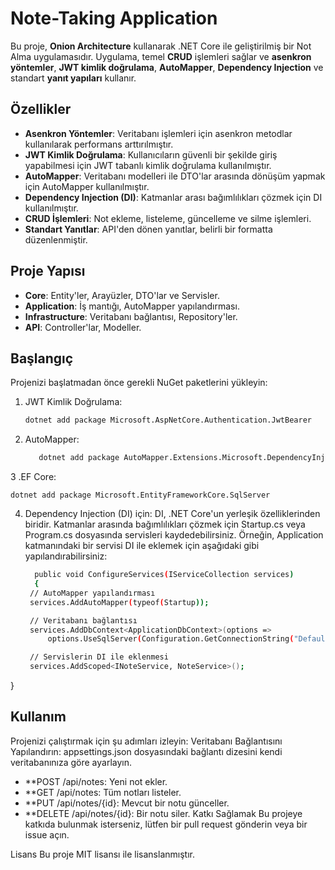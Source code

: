 # Note-Taking Application

Bu proje, **Onion Architecture** kullanarak .NET Core ile geliştirilmiş bir Not Alma uygulamasıdır. Uygulama, temel **CRUD** işlemleri sağlar ve **asenkron yöntemler**, **JWT kimlik doğrulama**, **AutoMapper**, **Dependency Injection** ve standart **yanıt yapıları** kullanır.

## Özellikler

- **Asenkron Yöntemler**: Veritabanı işlemleri için asenkron metodlar kullanılarak performans arttırılmıştır.
- **JWT Kimlik Doğrulama**: Kullanıcıların güvenli bir şekilde giriş yapabilmesi için JWT tabanlı kimlik doğrulama kullanılmıştır.
- **AutoMapper**: Veritabanı modelleri ile DTO'lar arasında dönüşüm yapmak için AutoMapper kullanılmıştır.
- **Dependency Injection (DI)**: Katmanlar arası bağımlılıkları çözmek için DI kullanılmıştır.
- **CRUD İşlemleri**: Not ekleme, listeleme, güncelleme ve silme işlemleri.
- **Standart Yanıtlar**: API'den dönen yanıtlar, belirli bir formatta düzenlenmiştir.

## Proje Yapısı

- **Core**: Entity'ler, Arayüzler, DTO'lar ve Servisler.
- **Application**: İş mantığı, AutoMapper yapılandırması.
- **Infrastructure**: Veritabanı bağlantısı, Repository'ler.
- **API**: Controller'lar, Modeller.

## Başlangıç

Projenizi başlatmadan önce gerekli NuGet paketlerini yükleyin:

1. JWT Kimlik Doğrulama:
   ```bash
   dotnet add package Microsoft.AspNetCore.Authentication.JwtBearer
2. AutoMapper:
   ```bash
      dotnet add package AutoMapper.Extensions.Microsoft.DependencyInjection
3 .EF Core:

    dotnet add package Microsoft.EntityFrameworkCore.SqlServer
4. Dependency Injection (DI) için:
DI, .NET Core'un yerleşik özelliklerinden biridir. Katmanlar arasında bağımlılıkları çözmek için Startup.cs veya Program.cs dosyasında servisleri kaydedebilirsiniz.
Örneğin, Application katmanındaki bir servisi DI ile eklemek için aşağıdaki gibi yapılandırabilirsiniz:
   ```bash
     public void ConfigureServices(IServiceCollection services)
     {
    // AutoMapper yapılandırması
    services.AddAutoMapper(typeof(Startup));

    // Veritabanı bağlantısı
    services.AddDbContext<ApplicationDbContext>(options =>
        options.UseSqlServer(Configuration.GetConnectionString("DefaultConnection")));

    // Servislerin DI ile eklenmesi
    services.AddScoped<INoteService, NoteService>();
}

## Kullanım
Projenizi çalıştırmak için şu adımları izleyin:
Veritabanı Bağlantısını Yapılandırın: appsettings.json dosyasındaki bağlantı dizesini kendi veritabanınıza göre ayarlayın.


- **POST /api/notes: Yeni not ekler.
- **GET /api/notes: Tüm notları listeler.
- **PUT /api/notes/{id}: Mevcut bir notu günceller.
- **DELETE /api/notes/{id}: Bir notu siler.
Katkı Sağlamak
Bu projeye katkıda bulunmak isterseniz, lütfen bir pull request gönderin veya bir issue açın.

Lisans
Bu proje MIT lisansı ile lisanslanmıştır.





